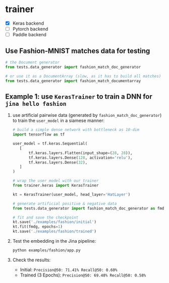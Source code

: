 # trainer

- [x] Keras backend
- [ ] Pytorch backend
- [ ] Paddle backend

## Use Fashion-MNIST matches data for testing

```python
# the Document generator
from tests.data_generator import fashion_match_doc_generator

# or use it as a DocumentArray (slow, as it has to build all matches)
from tests.data_generator import fashion_match_documentarray
```

## Example 1: use `KerasTrainer` to train a DNN for `jina hello fashion`

1. use artificial pairwise data (generated by `fashion_match_doc_generator`) to train the `user_model` in a siamese manner: 

    ```python
   # build a simple dense network with bottleneck as 10-dim
   import tensorflow as tf
   
   user_model = tf.keras.Sequential(
       [
           tf.keras.layers.Flatten(input_shape=(28, 28)),
           tf.keras.layers.Dense(128, activation='relu'),
           tf.keras.layers.Dense(32),
       ]
   )
   
   # wrap the user model with our trainer
   from trainer.keras import KerasTrainer
   
   kt = KerasTrainer(user_model, head_layer='HatLayer')
   
   # generate artificial positive & negative data
   from tests.data_generator import fashion_match_doc_generator as fmdg
   
   # fit and save the checkpoint
   kt.save('./examples/fashion/initial')
   kt.fit(fmdg, epochs=1)
   kt.save('./examples/fashion/trained')

    ```

2. Test the embedding in the Jina pipeline:
    ```bash
    python examples/fashion/app.py
    ```

3. Check the results:
   - Initial: `Precision@50: 71.41% Recall@50: 0.60%`
   - Trained (3 Epochs): `Precision@50: 69.48% Recall@50: 0.58%`
